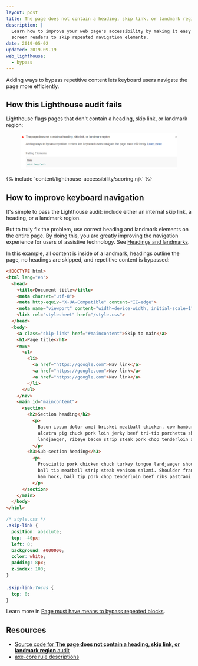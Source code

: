 ```yaml
---
layout: post
title: The page does not contain a heading, skip link, or landmark region
description: |
  Learn how to improve your web page's accessibility by making it easy for
  screen readers to skip repeated navigation elements.
date: 2019-05-02
updated: 2019-09-19
web_lighthouse:
  - bypass
---
```


Adding ways to bypass repetitive content
lets keyboard users navigate the page more efficiently.

## How this Lighthouse audit fails

Lighthouse flags pages that don't contain a heading, skip link, or landmark region:

<figure class="w-figure">
  <img class="w-screenshot" src="bypass.png" alt="Lighthouse audit showing page doesn't contain a heading, skip link, or landmark region">
</figure>

{% include 'content/lighthouse-accessibility/scoring.njk' %}

## How to improve keyboard navigation

It's simple to pass the Lighthouse audit:
include either an internal skip link, a heading, or a landmark region.

But to truly fix the problem,
use correct heading and landmark elements on the entire page.
By doing this,
you are greatly improving the navigation experience
for users of assistive technology.
See [Headings and landmarks](/headings-and-landmarks).

In this example,
all content is inside of a landmark,
headings outline the page,
no headings are skipped,
and repetitive content is bypassed:

```html
<!DOCTYPE html>
<html lang="en">
  <head>
    <title>Document title</title>
    <meta charset="utf-8">
    <meta http-equiv="X-UA-Compatible" content="IE=edge">
    <meta name="viewport" content="width=device-width, initial-scale=1">
    <link rel="stylesheet" href="/style.css">
  </head>  
  <body>
    <a class="skip-link" href="#maincontent">Skip to main</a>
    <h1>Page title</h1>
    <nav>
      <ul>
        <li>
          <a href="https://google.com">Nav link</a>
          <a href="https://google.com">Nav link</a>
          <a href="https://google.com">Nav link</a>
        </li>
      </ul>
    </nav>
    <main id="maincontent">
      <section>
        <h2>Section heading</h2>
	      <p>
	        Bacon ipsum dolor amet brisket meatball chicken, cow hamburger pork belly
	        alcatra pig chuck pork loin jerky beef tri-tip porchetta shank. Kevin porchetta
	        landjaeger, ribeye bacon strip steak pork chop tenderloin andouille.
	      </p>
        <h3>Sub-section heading</h3>
          <p>
            Prosciutto pork chicken chuck turkey tongue landjaeger shoulder picanha capicola
            ball tip meatball strip steak venison salami. Shoulder frankfurter short ribs
            ham hock, ball tip pork chop tenderloin beef ribs pastrami filet mignon.
          </p>
      </section>
    </main>
  </body>
</html>
```

```css
/* style.css */
.skip-link {
  position: absolute;
  top: -40px;
  left: 0;
  background: #000000;
  color: white;
  padding: 8px;
  z-index: 100;
}

.skip-link:focus {
  top: 0;
}
```

Learn more in
[Page must have means to bypass repeated blocks](https://dequeuniversity.com/rules/axe/3.3/bypass).

## Resources

- [Source code for **The page does not contain a heading, skip link, or landmark region** audit](https://github.com/GoogleChrome/lighthouse/blob/master/lighthouse-core/audits/accessibility/bypass.js)
- [axe-core rule descriptions](https://github.com/dequelabs/axe-core/blob/develop/doc/rule-descriptions.md)
